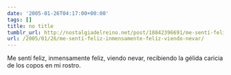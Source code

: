 ```yaml
---
date: '2005-01-26T04:17:00+00:00'
tags: []
title: no title
tumblr_url: http://nostalgiadelreino.net/post/18842396691/me-sentí-feliz-inmensamente-feliz-viendo-nevar
url: /2005/01/26/me-sentí-feliz-inmensamente-feliz-viendo-nevar/
---
```


<p>Me sentí feliz, inmensamente feliz, viendo nevar, recibiendo la gélida caricia de los copos en mi rostro.</p><div class="blogger-post-footer"><img width="1" height="1" src="https://blogger.googleusercontent.com/tracker/1180118427259117074-5522211348726362056?l=nostalgiadelreino.blogspot.com" alt=""/></div>